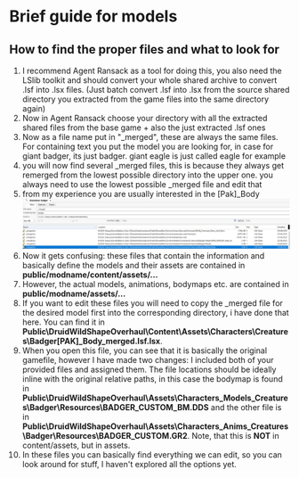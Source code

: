 # Brief guide for models

## How to find the proper files and what to look for
1. I recommend Agent Ransack as a tool for doing this, you also need the LSlib toolkit and should convert your whole shared archive to convert .lsf into .lsx files. (Just batch convert .lsf into .lsx from the source shared directory you extracted from the game files into the same directory again)
2. Now in Agent Ransack choose your directory with all the extracted shared files from the base game + also the just extracted .lsf ones
3. Now as a file name put in "_merged", these are always the same files. For containing text you put the model you are looking for, in case for giant badger, its just badger. giant eagle is just called eagle for example
4. you will now find several _merged files, this is because they always get remerged from the lowest possible directory into the upper one. you always need to use the lowest possible _merged file and edit that
5. from my experience you are usually interested in the [Pak]_Body 
![alt text](pic1.png)
6. Now it gets confusing: these files that contain the information and basically define the models and their assets are contained in **public/modname/content/assets/...**
7. However, the actual models, animations, bodymaps etc. are contained in **public/modname/assets/...**
8. If you want to edit these files you will need to copy the _merged file for the desired model first into the corresponding directory, i have done that here. You can find it in **Public\DruidWildShapeOverhaul\Content\Assets\Characters\Creatures\Badger\[PAK]_Body\_merged.lsf.lsx**.
9. When you open this file, you can see that it is basically the original gamefile, however I have made two changes: I included both of your provided files and assigned them. The file locations should be ideally inline with the original relative paths, in this case the bodymap is found in **Public\DruidWildShapeOverhaul\Assets\Characters\_Models\_Creatures\Badger\Resources\BADGER_CUSTOM_BM.DDS** and the other file is in **Public\DruidWildShapeOverhaul\Assets\Characters\_Anims\_Creatures\Badger\Resources\BADGER_CUSTOM.GR2**. Note, that this is **NOT** in content/assets, but in assets.
10. In these files you can basically find everything we can edit, so you can look around for stuff, I haven't explored all the options yet. 